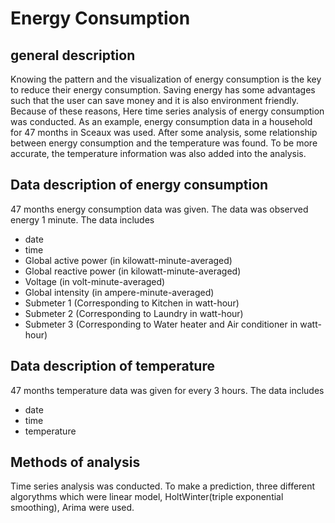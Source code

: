 # Energy Consumption

## general description
Knowing the pattern and the visualization of energy consumption is the key to reduce their energy consumption. Saving energy has some advantages such that the user can save money and it is also environment friendly. Because of these reasons, Here time series analysis of energy consumption was conducted. As an example, energy consumption data in a household for 47 months in Sceaux was used. 
After some analysis, some relationship between energy consumption and the temperature was found. To be more accurate, the temperature information was also added into the analysis.


## Data description of energy consumption
47 months energy consumption data was given. 
The data was observed energy 1 minute. 
The data includes
- date
- time
- Global active power (in kilowatt-minute-averaged)
- Global reactive power (in kilowatt-minute-averaged)
- Voltage (in volt-minute-averaged)
- Global intensity (in ampere-minute-averaged)
- Submeter 1 (Corresponding to Kitchen in watt-hour)
- Submeter 2 (Corresponding to Laundry in watt-hour)
- Submeter 3 (Corresponding to Water heater and Air conditioner in watt-hour)


## Data description of temperature 
47 months temperature data was given for every 3 hours.
The data includes
- date
- time
- temperature


## Methods of analysis
Time series analysis was conducted. 
To make a prediction, three different algorythms which were linear model, HoltWinter(triple exponential smoothing), Arima were used.












